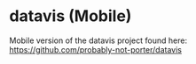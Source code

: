 # datavis (Mobile)
Mobile version of the datavis project found here:
https://github.com/probably-not-porter/datavis
